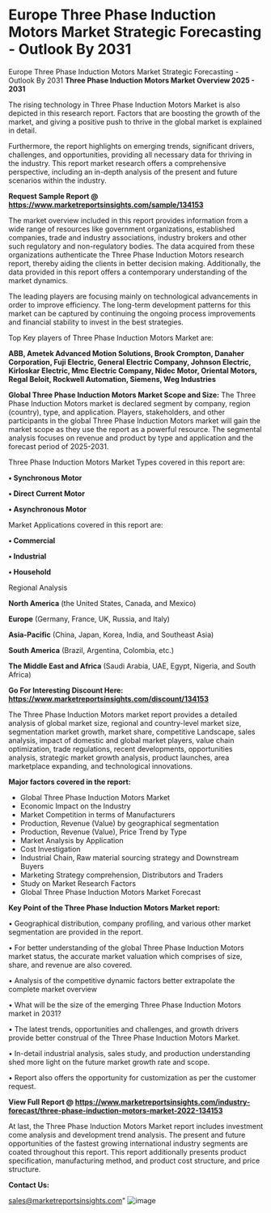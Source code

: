 # Europe Three Phase Induction Motors Market Strategic Forecasting - Outlook By 2031
Europe Three Phase Induction Motors Market Strategic Forecasting - Outlook By 2031
<Strong> Three Phase Induction Motors Market Overview 2025 - 2031</strong>

The rising technology in Three Phase Induction Motors Market is also depicted in this research report. Factors that are boosting the growth of the market, and giving a positive push to thrive in the global market is explained in detail.

Furthermore, the report highlights on emerging trends, significant drivers, challenges, and opportunities, providing all necessary data for thriving in the industry. This report market research offers a comprehensive perspective, including an in-depth analysis of the present and future scenarios within the industry.

<strong>Request Sample Report @ <a href=https://www.marketreportsinsights.com/sample/134153>https://www.marketreportsinsights.com/sample/134153</a></strong>

The market overview included in this report provides information from a wide range of resources like government organizations, established companies, trade and industry associations, industry brokers and other such regulatory and non-regulatory bodies. The data acquired from these organizations authenticate the Three Phase Induction Motors research report, thereby aiding the clients in better decision making. Additionally, the data provided in this report offers a contemporary understanding of the market dynamics.

The leading players are focusing mainly on technological advancements in order to improve efficiency. The long-term development patterns for this market can be captured by continuing the ongoing process improvements and financial stability to invest in the best strategies.

Top Key players of Three Phase Induction Motors Market are:

<strong>ABB, Ametek Advanced Motion Solutions, Brook Crompton, Danaher Corporation, Fuji Electric, General Electric Company, Johnson Electric, Kirloskar Electric, Mmc Electric Company, Nidec Motor, Oriental Motors, Regal Beloit, Rockwell Automation, Siemens, Weg Industries</strong>

<strong><b>Global Three Phase Induction Motors Market Scope and Size:</b></strong>
The Three Phase Induction Motors market is declared segment by company, region (country), type, and application. Players, stakeholders, and other participants in the global Three Phase Induction Motors market will gain the market scope as they use the report as a powerful resource. The segmental analysis focuses on revenue and product by type and application and the forecast period of 2025-2031.

Three Phase Induction Motors Market Types covered in this report are:

<strong>• Synchronous Motor

• Direct Current Motor

• Asynchronous Motor</strong>

Market Applications covered in this report are:

<strong>• Commercial

• Industrial

• Household</strong> 

Regional Analysis

<strong>North America</strong> (the United States, Canada, and Mexico)

<strong>Europe</strong> (Germany, France, UK, Russia, and Italy)

<strong>Asia-Pacific</strong> (China, Japan, Korea, India, and Southeast Asia)

<strong>South America</strong> (Brazil, Argentina, Colombia, etc.)

<strong>The Middle East and Africa</strong> (Saudi Arabia, UAE, Egypt, Nigeria, and South Africa)

<strong>Go For Interesting Discount Here: <a href=https://www.marketreportsinsights.com/discount/134153>https://www.marketreportsinsights.com/discount/134153</a></strong>

The Three Phase Induction Motors market report provides a detailed analysis of global market size, regional and country-level market size, segmentation market growth, market share, competitive Landscape, sales analysis, impact of domestic and global market players, value chain optimization, trade regulations, recent developments, opportunities analysis, strategic market growth analysis, product launches, area marketplace expanding, and technological innovations.

<strong><b>Major factors covered in the report:</b></strong>
<ul>
  <li>Global Three Phase Induction Motors Market </li>
  <li>Economic Impact on the Industry</li>
  <li>Market Competition in terms of Manufacturers</li>
  <li>Production, Revenue (Value) by geographical segmentation</li>
  <li>Production, Revenue (Value), Price Trend by Type</li>
  <li>Market Analysis by Application</li>
  <li>Cost Investigation</li>
  <li>Industrial Chain, Raw material sourcing strategy and Downstream Buyers</li>
  <li>Marketing Strategy comprehension, Distributors and Traders</li>
  <li>Study on Market Research Factors</li>
  <li>Global Three Phase Induction Motors Market Forecast</li>
</ul>

<strong><b>Key Point of the Three Phase Induction Motors Market report:</b></strong>

• Geographical distribution, company profiling, and various other market segmentation are provided in the report.

• For better understanding of the global Three Phase Induction Motors market status, the accurate market valuation which comprises of size, share, and revenue are also covered.

• Analysis of the competitive dynamic factors better extrapolate the complete market overview

• What will be the size of the emerging Three Phase Induction Motors market in 2031?

• The latest trends, opportunities and challenges, and growth drivers provide better construal of the Three Phase Induction Motors Market.

• In-detail industrial analysis, sales study, and production understanding shed more light on the future market growth rate and scope.

• Report also offers the opportunity for customization as per the customer request.

<strong><b>View Full Report @ <a href=https://www.marketreportsinsights.com/industry-forecast/three-phase-induction-motors-market-2022-134153>https://www.marketreportsinsights.com/industry-forecast/three-phase-induction-motors-market-2022-134153</a></b></strong>


At last, the Three Phase Induction Motors Market report includes investment come analysis and development trend analysis. The present and future opportunities of the fastest growing international industry segments are coated throughout this report. This report additionally presents product specification, manufacturing method, and product cost structure, and price structure.

<strong>Contact Us:</strong>

sales@marketreportsinsights.com"
![image](https://github.com/user-attachments/assets/cc711eba-cc12-43c7-8bee-dbb2fb480c03)
